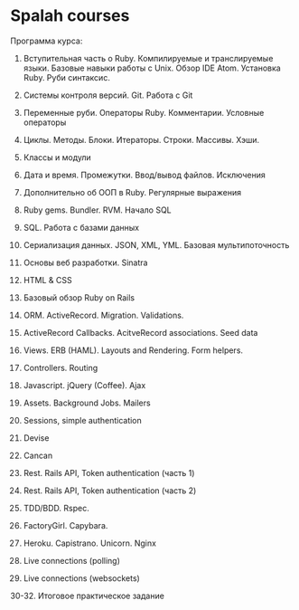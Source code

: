 # Spalah courses

Программа курса:

1. Вступительная часть о Ruby.
Компилируемые и транслируемые языки.
Базовые навыки работы с Unix.
Обзор IDE Atom.
Установка Ruby.
Руби синтаксис.

2. Системы контроля версий. Git. Работа с Git

3. Переменные руби.
Операторы Ruby.
Комментарии.
Условные операторы

4. Циклы.
Методы.
Блоки.
Итераторы.
Строки.
Массивы.
Хэши.

5. Классы и модули

6. Дата и время.
Промежутки.
Ввод/вывод файлов.
Исключения

7. Дополнительно об ООП в Ruby.
Регулярные выражения

8. Ruby gems.
Bundler. RVM.
Начало SQL

9. SQL. Работа с базами данных

10. Сериализация данных.
JSON, XML, YML.
Базовая мультипоточность

11. Основы веб разработки. Sinatra

12. HTML & CSS

13. Базовый обзор Ruby on Rails

14. ORM.
ActiveRecord.
Migration.
Validations.

15. ActiveRecord Callbacks.
AcitveRecord associations.
Seed data

16. Views.
ERB (HAML).
Layouts and Rendering.
Form helpers.

17. Controllers. Routing

18. Javascript.
jQuery (Coffee).
Ajax

19. Assets.
Background Jobs.
Mailers

20. Sessions, simple authentication

21. Devise

22. Cancan

23. Rest. Rails API, Token authentication (часть 1)

24. Rest. Rails API, Token authentication (часть 2)

25. TDD/BDD. Rspec.

26. FactoryGirl. Capybara.

27. Heroku. Capistrano. Unicorn. Nginx

28. Live connections (polling)

29. Live connections (websockets)

30-32. Итоговое практическое задание
